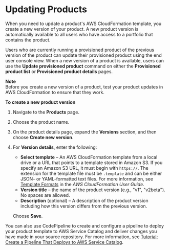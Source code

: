 # Updating Products<a name="productmgmt-update"></a>

When you need to update a product's AWS CloudFormation template, you create a new version of your product\. A new product version is automatically available to all users who have access to a portfolio that contains the product\. 

Users who are currently running a provisioned product of the previous version of the product can update their provisioned product using the end user console view\. When a new version of a product is available, users can use the **Update provisioned product** command on either the **Provisioned product list** or **Provisioned product details** pages\. 

**Note**  
Before you create a new version of a product, test your product updates in AWS CloudFormation to ensure that they work\.

**To create a new product version**

1. Navigate to the **Products** page\. 

1. Choose the product name\.

1.  On the product details page, expand the **Versions** section, and then choose **Create new version**\. 

1. For **Version details**, enter the following:
   + **Select template** – An AWS CloudFormation template from a local drive or a URL that points to a template stored in Amazon S3\. If you specify an Amazon S3 URL, it must begin with `https://`\. The extension for the template file must be `.template` and can be either JSON– or YAML\-formatted text files\. For more information, see [Template Formats](https://docs.aws.amazon.com/AWSCloudFormation/latest/UserGuide/template-formats.html) in the *AWS CloudFormation User Guide*\.
   + **Version title** – the name of the product version \(e\.g\., "v1", "v2beta"\)\. No spaces are allowed\. 
   + **Description** \(optional\) – A description of the product version including how this version differs from the previous version\.

   Choose **Save**\.

 You can also use CodePipeline to create and configure a pipeline to deploy your product template to AWS Service Catalog and deliver changes you have made in your source repository\. For more information, see [Tutorial: Create a Pipeline That Deploys to AWS Service Catalog](https://docs.aws.amazon.com/codepipeline/latest/userguide/tutorials-S3-servicecatalog.html)\. 